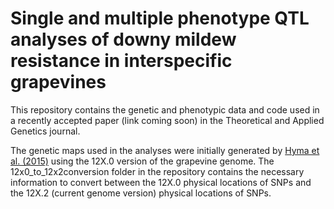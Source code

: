 # Single and multiple phenotype QTL analyses of downy mildew resistance in interspecific grapevines
This repository contains the genetic and phenotypic data and code used in a recently accepted paper (link coming soon) in the Theoretical and Applied Genetics journal.

The genetic maps used in the analyses were initially generated by [Hyma et al. (2015)](http://journals.plos.org/plosone/article?id=10.1371/journal.pone.0134880) using the 12X.0 version of the grapevine genome. The 12x0_to_12x2conversion folder in the repository contains the necessary information to convert between the 12X.0 physical locations of SNPs and the 12X.2 (current genome version) physical locations of SNPs.
